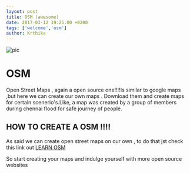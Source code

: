 ```yaml
---
layout: post
title: OSM (awesome)
date: 2017-03-12 19:25:00 +0200
tags: ['welcome','osm']
author: Krthika
---
```

![pic](https://www.cyclestreets.net/blog/wp-content/uploads/openstreetmap.jpg)

# OSM
Open Street Maps , again a open source one!!!!Is similar to google maps ,but here we can create our own maps . Download them 
and create maps for certain scenerio's.Like, a map was created by a group of members during chennai flood for safe journey of 
people.


## HOW TO CREATE A OSM !!!!
As said we can create open street maps on our own , to do that jst check this link out [LEARN OSM](http://learnosm.org/en/beginner/start-osm/)

So start creating your maps and indulge yourself with more open source websites
